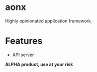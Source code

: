 # aonx
Highly opinionated application framework.

# Features
 * API server

**ALPHA product, use at your risk**
